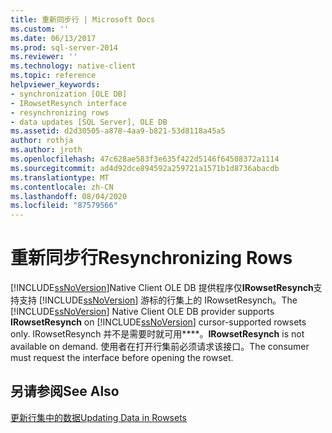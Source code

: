 ```yaml
---
title: 重新同步行 | Microsoft Docs
ms.custom: ''
ms.date: 06/13/2017
ms.prod: sql-server-2014
ms.reviewer: ''
ms.technology: native-client
ms.topic: reference
helpviewer_keywords:
- synchronization [OLE DB]
- IRowsetResynch interface
- resynchronizing rows
- data updates [SQL Server], OLE DB
ms.assetid: d2d30505-a878-4aa9-b821-53d8118a45a5
author: rothja
ms.author: jroth
ms.openlocfilehash: 47c628ae583f3e635f422d5146f64508372a1114
ms.sourcegitcommit: ad4d92dce894592a259721a1571b1d8736abacdb
ms.translationtype: MT
ms.contentlocale: zh-CN
ms.lasthandoff: 08/04/2020
ms.locfileid: "87579566"
---
```

# <a name="resynchronizing-rows"></a><span data-ttu-id="55cd0-102">重新同步行</span><span class="sxs-lookup"><span data-stu-id="55cd0-102">Resynchronizing Rows</span></span>
  <span data-ttu-id="55cd0-103">[!INCLUDE[ssNoVersion](../../includes/ssnoversion-md.md)]Native Client OLE DB 提供程序仅**IRowsetResynch**支持支持 [!INCLUDE[ssNoVersion](../../includes/ssnoversion-md.md)] 游标的行集上的 IRowsetResynch。</span><span class="sxs-lookup"><span data-stu-id="55cd0-103">The [!INCLUDE[ssNoVersion](../../includes/ssnoversion-md.md)] Native Client OLE DB provider supports **IRowsetResynch** on [!INCLUDE[ssNoVersion](../../includes/ssnoversion-md.md)] cursor-supported rowsets only.</span></span> <span data-ttu-id="55cd0-104">IRowsetResynch 并不是需要时就可用\*\*\*\*。</span><span class="sxs-lookup"><span data-stu-id="55cd0-104">**IRowsetResynch** is not available on demand.</span></span> <span data-ttu-id="55cd0-105">使用者在打开行集前必须请求该接口。</span><span class="sxs-lookup"><span data-stu-id="55cd0-105">The consumer must request the interface before opening the rowset.</span></span>  
  
## <a name="see-also"></a><span data-ttu-id="55cd0-106">另请参阅</span><span class="sxs-lookup"><span data-stu-id="55cd0-106">See Also</span></span>  
 [<span data-ttu-id="55cd0-107">更新行集中的数据</span><span class="sxs-lookup"><span data-stu-id="55cd0-107">Updating Data in Rowsets</span></span>](updating-data-in-rowsets.md)  
  
  
